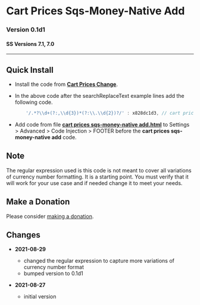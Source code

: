 # Cart Prices Sqs-Money-Native Add

### Version 0.1d1

#### SS Versions 7.1, 7.0

---

## Quick Install

* Install the code from
  **[Cart Prices Change](https://github.com/tomsWebConsulting/twcsl/tree/main/Cart%20Prices%20Change#cart-prices-change)**.
  
* In the above code after the searchReplaceText example lines add the following
  code.
  ```javascript
      '/.*?\\d+(?:,\\d{3})*(?:\\.\\d{2})?/' : x828dc1d3, // cart prices sqs-money-native add
    ```
    
* Add code from file
  **[cart prices sqs-money-native add.html](cart%20prices%20sqs-money-native%20add.html#L1)**
  to Settings > Advanced > Code Injection > FOOTER before the **cart prices
  sqs-money-native add** code.
  
## Note

The regular expression used is this code is not meant to cover all variations of
currency number formatting. It is a starting point. You must verify that it will
work for your use case and  if needed change it to meet your needs.

## Make a Donation

Please consider [making a donation](https://github.com/tomsWebConsulting/twcsl#make-a-donation).

## Changes

* **2021-08-29**
  
  * changed the regular expression to capture more variations of currency number
    format
  * bumped version to 0.1d1
  
* **2021-08-27**
  
  * initial version
